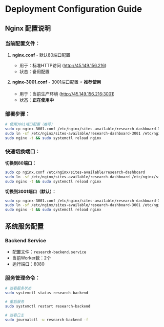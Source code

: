 # Deployment Configuration Guide

## Nginx 配置说明

### 当前配置文件：

1. **nginx.conf** - 默认80端口配置
   - 用于：标准HTTP访问 (http://45.149.156.216)
   - 状态：备用配置

2. **nginx-3001.conf** - 3001端口配置 ⭐ **推荐使用**
   - 用于：当前生产环境 (http://45.149.156.216:3001)
   - 状态：**正在使用中**

### 部署步骤：

```bash
# 使用3001端口配置（推荐）
sudo cp nginx-3001.conf /etc/nginx/sites-available/research-dashboard-3001
sudo ln -sf /etc/nginx/sites-available/research-dashboard-3001 /etc/nginx/sites-enabled/
sudo nginx -t && sudo systemctl reload nginx
```

### 快速切换端口：

**切换到80端口：**
```bash
sudo cp nginx.conf /etc/nginx/sites-available/research-dashboard
sudo ln -sf /etc/nginx/sites-available/research-dashboard /etc/nginx/sites-enabled/
sudo nginx -t && sudo systemctl reload nginx
```

**切换到3001端口（默认）：**
```bash
sudo cp nginx-3001.conf /etc/nginx/sites-available/research-dashboard-3001  
sudo ln -sf /etc/nginx/sites-available/research-dashboard-3001 /etc/nginx/sites-enabled/
sudo nginx -t && sudo systemctl reload nginx
```

## 系统服务配置

### Backend Service
- 配置文件：`research-backend.service`
- 当前Worker数：2个
- 运行端口：8080

### 服务管理命令：
```bash
# 查看服务状态
sudo systemctl status research-backend

# 重启服务
sudo systemctl restart research-backend

# 查看日志
sudo journalctl -u research-backend -f
```